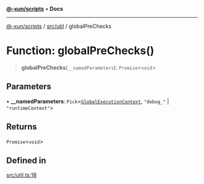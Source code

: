 [**@-xun/scripts**](../../../README.md) • **Docs**

***

[@-xun/scripts](../../../README.md) / [src/util](../README.md) / globalPreChecks

# Function: globalPreChecks()

> **globalPreChecks**(`__namedParameters`): `Promise`\<`void`\>

## Parameters

• **\_\_namedParameters**: `Pick`\<[`GlobalExecutionContext`](../../configure/type-aliases/GlobalExecutionContext.md), `"debug_"` \| `"runtimeContext"`\>

## Returns

`Promise`\<`void`\>

## Defined in

[src/util.ts:18](https://github.com/Xunnamius/xscripts/blob/98c638c52caf3664112e7ea66eccd36ad205df77/src/util.ts#L18)
